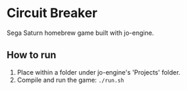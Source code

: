 # Circuit Breaker

Sega Saturn homebrew game built with jo-engine.

## How to run

1. Place within a folder under jo-engine's 'Projects' folder.
2. Compile and run the game: `./run.sh`
